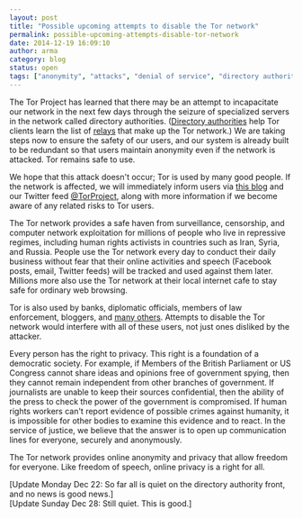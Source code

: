 ```yaml
---
layout: post
title: "Possible upcoming attempts to disable the Tor network"
permalink: possible-upcoming-attempts-disable-tor-network
date: 2014-12-19 16:09:10
author: arma
category: blog
status: open
tags: ["anonymity", "attacks", "denial of service", "directory authorities"]
---
```


The Tor Project has learned that there may be an attempt to incapacitate our network in the next few days through the seizure of specialized servers in the network called directory authorities. ([Directory authorities](https://www.torproject.org/docs/faq#KeyManagement) help Tor clients learn the list of [relays](https://www.torproject.org/about/overview#thesolution) that make up the Tor network.) We are taking steps now to ensure the safety of our users, and our system is already built to be redundant so that users maintain anonymity even if the network is attacked. Tor remains safe to use.

We hope that this attack doesn't occur; Tor is used by many good people. If the network is affected, we will immediately inform users via [this blog](https://blog.torproject.org/) and our Twitter feed [@TorProject](https://twitter.com/TorProject), along with more information if we become aware of any related risks to Tor users.

The Tor network provides a safe haven from surveillance, censorship, and computer network exploitation for millions of people who live in repressive regimes, including human rights activists in countries such as Iran, Syria, and Russia. People use the Tor network every day to conduct their daily business without fear that their online activities and speech (Facebook posts, email, Twitter feeds) will be tracked and used against them later. Millions more also use the Tor network at their local internet cafe to stay safe for ordinary web browsing.

Tor is also used by banks, diplomatic officials, members of law enforcement, bloggers, and [many others](https://www.torproject.org/about/torusers#normalusers). Attempts to disable the Tor network would interfere with all of these users, not just ones disliked by the attacker.

Every person has the right to privacy. This right is a foundation of a democratic society. For example, if Members of the British Parliament or US Congress cannot share ideas and opinions free of government spying, then they cannot remain independent from other branches of government. If journalists are unable to keep their sources confidential, then the ability of the press to check the power of the government is compromised. If human rights workers can't report evidence of possible crimes against humanity, it is impossible for other bodies to examine this evidence and to react. In the service of justice, we believe that the answer is to open up communication lines for everyone, securely and anonymously.

The Tor network provides online anonymity and privacy that allow freedom for everyone. Like freedom of speech, online privacy is a right for all.

[Update Monday Dec 22: So far all is quiet on the directory authority front, and no news is good news.]  
 [Update Sunday Dec 28: Still quiet. This is good.]
